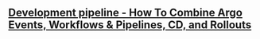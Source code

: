 ## [Development pipeline - How To Combine Argo Events, Workflows & Pipelines, CD, and Rollouts](https://youtu.be/c0de-ch)
